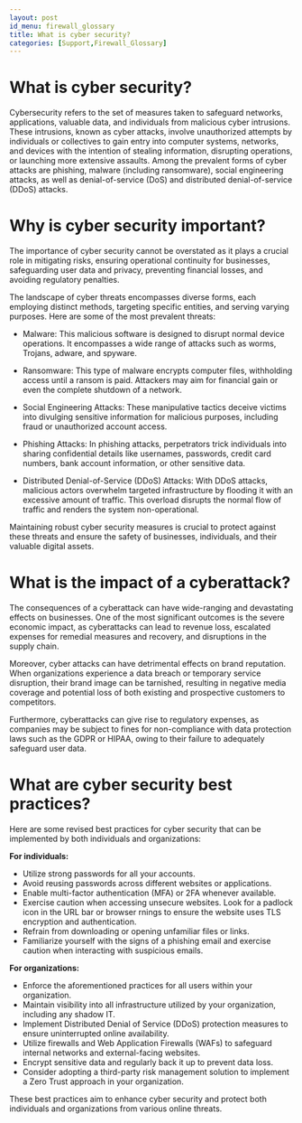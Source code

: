 ```yaml
---
layout: post
id_menu: firewall_glossary
title: What is cyber security?
categories: [Support,Firewall_Glossary]
---
```

# What is cyber security?
Cybersecurity refers to the set of measures taken to safeguard networks, applications, valuable data, and individuals from malicious cyber intrusions. These intrusions, known as cyber attacks, involve unauthorized attempts by individuals or collectives to gain entry into computer systems, networks, and devices with the intention of stealing information, disrupting operations, or launching more extensive assaults. Among the prevalent forms of cyber attacks are phishing, malware (including ransomware), social engineering attacks, as well as denial-of-service (DoS) and distributed denial-of-service (DDoS) attacks.

# Why is cyber security important?
The importance of cyber security cannot be overstated as it plays a crucial role in mitigating risks, ensuring operational continuity for businesses, safeguarding user data and privacy, preventing financial losses, and avoiding regulatory penalties.

The landscape of cyber threats encompasses diverse forms, each employing distinct methods, targeting specific entities, and serving varying purposes. Here are some of the most prevalent threats:

- Malware: This malicious software is designed to disrupt normal device operations. It encompasses a wide range of attacks such as worms, Trojans, adware, and spyware.

- Ransomware: This type of malware encrypts computer files, withholding access until a ransom is paid. Attackers may aim for financial gain or even the complete shutdown of a network.

- Social Engineering Attacks: These manipulative tactics deceive victims into divulging sensitive information for malicious purposes, including fraud or unauthorized account access.

- Phishing Attacks: In phishing attacks, perpetrators trick individuals into sharing confidential details like usernames, passwords, credit card numbers, bank account information, or other sensitive data.

- Distributed Denial-of-Service (DDoS) Attacks: With DDoS attacks, malicious actors overwhelm targeted infrastructure by flooding it with an excessive amount of traffic. This overload disrupts the normal flow of traffic and renders the system non-operational.

Maintaining robust cyber security measures is crucial to protect against these threats and ensure the safety of businesses, individuals, and their valuable digital assets.

# What is the impact of a cyberattack?
The consequences of a cyberattack can have wide-ranging and devastating effects on businesses. One of the most significant outcomes is the severe economic impact, as cyberattacks can lead to revenue loss, escalated expenses for remedial measures and recovery, and disruptions in the supply chain.

Moreover, cyber attacks can have detrimental effects on brand reputation. When organizations experience a data breach or temporary service disruption, their brand image can be tarnished, resulting in negative media coverage and potential loss of both existing and prospective customers to competitors.

Furthermore, cyberattacks can give rise to regulatory expenses, as companies may be subject to fines for non-compliance with data protection laws such as the GDPR or HIPAA, owing to their failure to adequately safeguard user data.

# What are cyber security best practices?
Here are some revised best practices for cyber security that can be implemented by both individuals and organizations:

**For individuals:**

- Utilize strong passwords for all your accounts.
- Avoid reusing passwords across different websites or applications.
- Enable multi-factor authentication (MFA) or 2FA whenever available.
- Exercise caution when accessing unsecure websites. Look for a padlock icon in the URL bar or browser rnings to ensure the website uses TLS encryption and authentication.
- Refrain from downloading or opening unfamiliar files or links.
- Familiarize yourself with the signs of a phishing email and exercise caution when interacting with suspicious emails.

**For organizations:**

- Enforce the aforementioned practices for all users within your organization.
- Maintain visibility into all infrastructure utilized by your organization, including any shadow IT.
- Implement Distributed Denial of Service (DDoS) protection measures to ensure uninterrupted online availability.
- Utilize firewalls and Web Application Firewalls (WAFs) to safeguard internal networks and external-facing websites.
- Encrypt sensitive data and regularly back it up to prevent data loss.
- Consider adopting a third-party risk management solution to implement a Zero Trust approach in your organization.

These best practices aim to enhance cyber security and protect both individuals and organizations from various online threats.